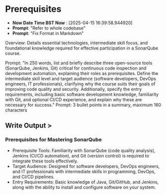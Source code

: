 # Prerequisites

- **Now Date Time BST Now** : [2025-04-15 16:39:58.944920]
- **Prompt**:  "Refer to whole codebase"
- **Prompt**: "Fix Format in Markdown"

Overview: Details essential technologies, intermediate skill focus, and foundational knowledge required for effective participation in a SonarQube course.

Prompt: "In 250 words, list and briefly describe three open-source tools (SonarQube, Jenkins, Git) critical for continuous code inspection and development automation, explaining their roles as prerequisites. Define the intermediate skill level and target audience (software developers, DevOps engineers, IT professionals), clarifying why the course suits their goals of improving code quality and security. Additionally, specify the entry requirements, including basic software development knowledge, familiarity with Git, and optional CI/CD experience, and explain why these are necessary for success."
Prompt: 3 bullet points in a summary, maximum 160 characters

## Write Output >


### Prerequisites for Mastering SonarQube

- Prerequisite Tools: Familiarity with SonarQube (code quality analysis), Jenkins (CI/CD automation), and Git (version control) is required to integrate these tools effectively.
- Target Audience: Designed for software developers, DevOps engineers, and IT professionals with intermediate skills in programming, DevOps, and CI/CD pipelines.
- Entry Requirements: Basic knowledge of Java, Git/GitHub, and Jenkins, along with the ability to install and configure software on your system.

